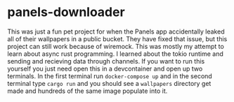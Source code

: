 # panels-downloader
This was just a fun pet project for when the Panels app accidentally leaked all of their wallpapers in a public bucket. They have fixed that issue, but this project can still work because of wiremock. This was mostly my attempt to learn about async rust programming. I learned about the tokio runtime and sending and recieving data through channels. If you want to run this yourself you just need open this in a devcontainer and open up two terminals. In the first terminal run `docker-compose up` and in the second terminal type `cargo run` and you should see a `wallpapers` directory get made and hundreds of the same image populate into it.
